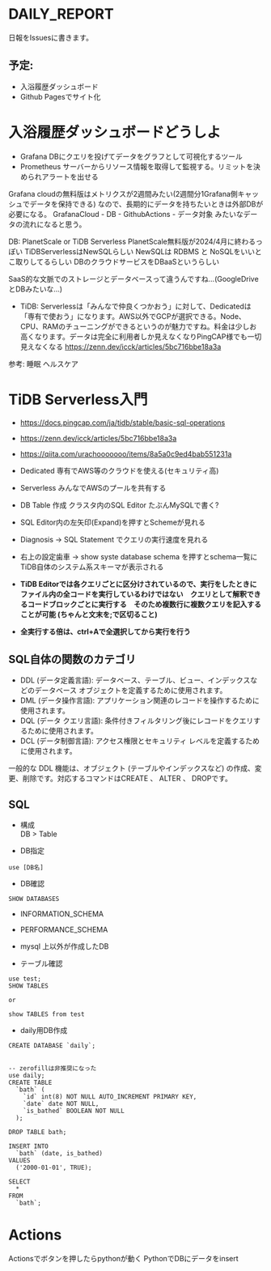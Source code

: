 # DAILY_REPORT
日報をIssuesに書きます。

## 予定:
- 入浴履歴ダッシュボード
- Github Pagesでサイト化


# 入浴履歴ダッシュボードどうしよ
- Grafana DBにクエリを投げてデータをグラフとして可視化するツール
- Prometheus サーバーからリソース情報を取得して監視する。リミットを決められアラートを出せる

Grafana cloudの無料版はメトリクスが2週間みたい(2週間分1Grafana側キャッシュでデータを保持できる)
なので、長期的にデータを持ちたいときは外部DBが必要になる。
GrafanaCloud - DB - GithubActions - データ対象
みたいなデータの流れになると思う。

DB: PlanetScale or TiDB Serverless
PlanetScale無料版が2024/4月に終わるっぽい
TiDBServerlessはNewSQLらしい
NewSQLは RDBMS と NoSQLをいいとこ取りしてるらしい
DBのクラウドサービスをDBaaSというらしい

SaaS的な文脈でのストレージとデータベースって違うんですね...(GoogleDriveとDBみたいな...)

- TiDB:
Serverlessは「みんなで仲良くつかおう」に対して、Dedicatedは「専有で使おう」になります。AWS以外でGCPが選択できる。Node、CPU、RAMのチューニングができるというのが魅力ですね。料金は少しお高くなります。データは完全に利用者しか見えなくなりPingCAP様でも一切見えなくなる
https://zenn.dev/icck/articles/5bc716bbe18a3a

参考:
睡眠
ヘルスケア

# TiDB Serverless入門
- https://docs.pingcap.com/ja/tidb/stable/basic-sql-operations
- https://zenn.dev/icck/articles/5bc716bbe18a3a
- https://qiita.com/urachooooooo/items/8a5a0c9ed4bab551231a

- Dedicated 専有でAWS等のクラウドを使える(セキュリティ高)
- Serverless みんなでAWSのプールを共有する

- DB Table 作成 クラスタ内のSQL Editor
たぶんMySQLで書く?
- SQL Editor内の左矢印(Expand)を押すとSchemeが見れる

- Diagnosis → SQL Statement でクエリの実行速度を見れる

- 右上の設定歯車 → show syste database schema を押すとschema一覧にTiDB自体のシステム系スキーマが表示される

- **TiDB Editorでは各クエリごとに区分けされているので、実行をしたときにファイル内の全コードを実行しているわけではない　クエリとして解釈できるコードブロックごとに実行する　そのため複数行に複数クエリを記入することが可能 (ちゃんと文末を;で区切ること)**


- **全実行する倍は、ctrl+Aで全選択してから実行を行う**


## SQL自体の関数のカテゴリ
- DDL (データ定義言語): データベース、テーブル、ビュー、インデックスなどのデータベース オブジェクトを定義するために使用されます。
- DML (データ操作言語): アプリケーション関連のレコードを操作するために使用されます。
- DQL (データ クエリ言語): 条件付きフィルタリング後にレコードをクエリするために使用されます。
- DCL (データ制御言語): アクセス権限とセキュリティ レベルを定義するために使用されます。

一般的な DDL 機能は、オブジェクト (テーブルやインデックスなど) の作成、変更、削除です。対応するコマンドはCREATE 、 ALTER 、 DROPです。

## SQL

- 構成  
DB > Table

- DB指定
```
use [DB名]
```

- DB確認
```
SHOW DATABASES
```

- INFORMATION_SCHEMA
- PERFORMANCE_SCHEMA
- mysql
上以外が作成したDB

- テーブル確認
```
use test;
SHOW TABLES

or 

show TABLES from test
```

- daily用DB作成
```
CREATE DATABASE `daily`;


-- zerofillは非推奨になった
use daily;
CREATE TABLE
  `bath` (
    `id` int(8) NOT NULL AUTO_INCREMENT PRIMARY KEY,
    `date` date NOT NULL,
    `is_bathed` BOOLEAN NOT NULL
  );

DROP TABLE bath;

INSERT INTO
  `bath` (date, is_bathed)
VALUES
  ('2000-01-01', TRUE);

SELECT
  *
FROM
  `bath`;
```


# Actions
Actionsでボタンを押したらpythonが動く
PythonでDBにデータをinsert
